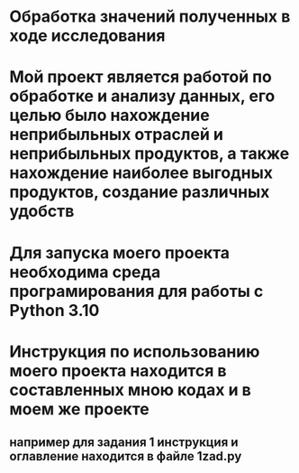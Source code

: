# Обработка значений полученных в ходе исследования

# Мой проект является работой по обработке и анализу данных, его целью было нахождение неприбыльных отраслей и неприбыльных продуктов, а также нахождение наиболее выгодных продуктов, создание различных удобств

# Для запуска моего проекта необходима среда програмирования для работы с Python 3.10

# Инструкция по использованию моего проекта находится в составленных мною кодах и в моем же проекте
## например для задания 1 инструкция и оглавление находится в файле 1zad.py
